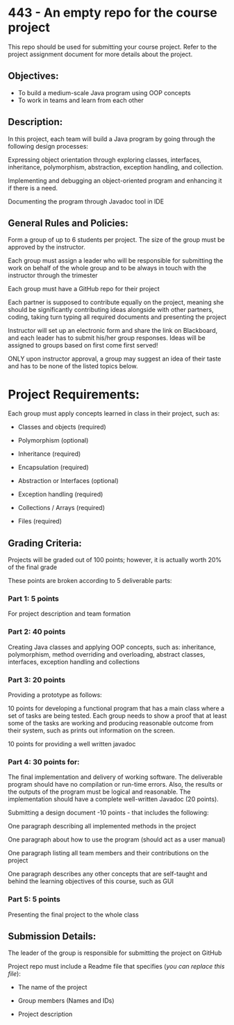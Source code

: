 # 443 - An empty repo for the course project

This repo should be used for submitting your course project. Refer to the project assignment document for more details about the project. 

## Objectives:  

- To build a medium-scale Java program using OOP concepts 
- To work in teams and learn from each other 


## Description: 

In this project, each team will build a Java program by going through the following design processes: 

Expressing object orientation through exploring classes, interfaces, inheritance, polymorphism, abstraction, exception handling, and collection. 

Implementing and debugging an object-oriented program and enhancing it if there is a need. 

Documenting the program through Javadoc tool in IDE 

 

## General Rules and Policies: 

Form a group of up to 6 students per project. The size of the group must be approved by the instructor.  

Each group must assign a leader who will be responsible for submitting the work on behalf of the whole group and to be always in touch with the instructor through the trimester 

Each group must have a GitHub repo for their project 

Each partner is supposed to contribute equally on the project, meaning she should be significantly contributing ideas alongside with other partners, coding, taking turn typing all required documents and presenting the project 

Instructor will set up an electronic form and share the link on Blackboard, and each leader has to submit his/her group responses.  Ideas will be assigned to groups based on first come first served!  

ONLY upon instructor approval, a group may suggest an idea of their taste and has to be none of the listed topics below. 


# Project Requirements: 

Each group must apply concepts learned in class in their project, such as: 

- Classes and objects (required) 

- Polymorphism (optional) 

- Inheritance (required) 

- Encapsulation (required) 

- Abstraction or Interfaces (optional) 

- Exception handling (required) 

- Collections / Arrays (required) 

- Files (required) 

 
## Grading Criteria:  

Projects will be graded out of 100 points; however, it is actually worth 20% of the final grade 

These points are broken according to 5 deliverable parts:  

### Part 1: 5 points 
For project description and team formation

### Part 2: 40 points 

Creating Java classes and applying OOP concepts, such as: inheritance, polymorphism, method overriding and overloading, abstract classes, interfaces, exception handling and collections  

### Part 3: 20 points 

Providing a prototype as follows:  

10 points for developing a functional program that has a main class where a set of tasks are being tested. Each group needs to show a proof that at least some of the tasks are working and producing reasonable outcome from their system, such as prints out information on the screen.  

10 points for providing a well written javadoc  

### Part 4: 30 points for: 

The final implementation and delivery of working software. The deliverable program should have no compilation or run-time errors. Also, the results or the outputs of the program must be logical and reasonable. The implementation should have a complete well-written Javadoc (20 points).  

Submitting a design document -10 points - that includes the following: 

One paragraph describing all implemented methods in the project 

One paragraph about how to use the program (should act as a user manual) 

One paragraph listing all team members and their contributions on the project 

One paragraph describes any other concepts that are self-taught and behind the learning objectives of this course, such as GUI   

### Part 5: 5 points 
Presenting the final project to the whole class  
 

## Submission Details: 

The leader of the group is responsible for submitting the project on GitHub 

Project repo must include a Readme file that specifies (*you can replace this file*):  

- The name of the project 

- Group members (Names and IDs)

- Project description 